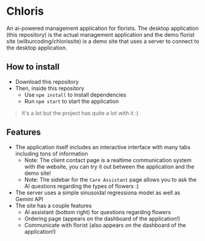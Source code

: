 # Chloris
An ai-powered management application for florists. The desktop application (this repository) is the actual management application and the demo florist site (wilburcoding/chlorissite) is a demo site that uses a server to connect to the desktop application. 

## How to install
  - Download this repository
  - Then, inside this repository
    - Use `npm install` to install dependencies
    - Run `npm start` to start the application
> It's a lot but the project has quite a lot with it :)

## Features
  - The application itself includes an interactive interface with many tabs including tons of information 
    - Note: The client contact page is a realtime communication system with the website, you can try it out between the application and the demo site!
    - Note: The sidebar for the `Care Assistant` page allows you to ask the AI questions regarding the types of flowers :)
  - The server uses a simple sinusoidal regressiona model as well as Gemini API
  - The site has a couple features
    - AI assistant (bottom right) for questions regarding flowers
    - Ordering page (appears on the dashboard of the application!)
    - Communicate with florist (also appears on the dashboard of the application!)
